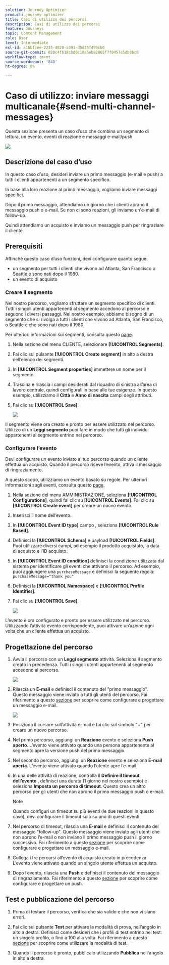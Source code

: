 ```yaml
---
solution: Journey Optimizer
product: journey optimizer
title: Casi di utilizzo dei percorsi
description: Casi di utilizzo dei percorsi
feature: Journeys
topic: Content Management
role: User
level: Intermediate
exl-id: a1bbfcee-2235-4820-a391-d5d35f499cb0
source-git-commit: 020c4fb18cbd0c10a6eb92865f7f0457e5db8bc0
workflow-type: tm+mt
source-wordcount: '840'
ht-degree: 0%

---
```


# Caso di utilizzo: inviare messaggi multicanale{#send-multi-channel-messages}

Questa sezione presenta un caso d’uso che combina un segmento di lettura, un evento, eventi di reazione e messaggi e-mail/push.

![](assets/jo-uc1.png)

## Descrizione del caso d’uso

In questo caso d’uso, desideri inviare un primo messaggio (e-mail e push) a tutti i clienti appartenenti a un segmento specifico.

In base alla loro reazione al primo messaggio, vogliamo inviare messaggi specifici.

Dopo il primo messaggio, attendiamo un giorno che i clienti aprano il messaggio push o e-mail. Se non ci sono reazioni, gli inviamo un&#39;e-mail di follow-up.

Quindi attendiamo un acquisto e inviamo un messaggio push per ringraziare il cliente.

## Prerequisiti

Affinché questo caso d’uso funzioni, devi configurare quanto segue:

* un segmento per tutti i clienti che vivono ad Atlanta, San Francisco o Seattle e sono nati dopo il 1980.
* un evento di acquisto

### Creare il segmento

Nel nostro percorso, vogliamo sfruttare un segmento specifico di clienti. Tutti i singoli utenti appartenenti al segmento accedono al percorso e seguono i diversi passaggi. Nel nostro esempio, abbiamo bisogno di un segmento che si rivolga a tutti i clienti che vivono ad Atlanta, San Francisco, o Seattle e che sono nati dopo il 1980.

Per ulteriori informazioni sui segmenti, consulta questo [page](../segment/about-segments.md).

1. Nella sezione del menu CLIENTE, selezionare **[!UICONTROL Segments]**.

1. Fai clic sul pulsante **[!UICONTROL Create segment]** in alto a destra nell’elenco dei segmenti.

1. In **[!UICONTROL Segment properties]** immettere un nome per il segmento.

1. Trascina e rilascia i campi desiderati dal riquadro di sinistra all’area di lavoro centrale, quindi configurali in base alle tue esigenze. In questo esempio, utilizziamo il **Città** e **Anno di nascita** campi degli attributi.

1. Fai clic su **[!UICONTROL Save]**.

   ![](assets/add-attributes.png)

Il segmento viene ora creato e pronto per essere utilizzato nel percorso. Utilizzo di un **Leggi segmento** puoi fare in modo che tutti gli individui appartenenti al segmento entrino nel percorso.

### Configurare l’evento

Devi configurare un evento inviato al tuo percorso quando un cliente effettua un acquisto. Quando il percorso riceve l’evento, attiva il messaggio di ringraziamento.

A questo scopo, utilizziamo un evento basato su regole. Per ulteriori informazioni sugli eventi, consulta questo [page](../event/about-events.md).

1. Nella sezione del menu AMMINISTRAZIONE, seleziona **[!UICONTROL Configurations]**, quindi fai clic su **[!UICONTROL Events]**. Fai clic su **[!UICONTROL Create event]** per creare un nuovo evento.

1. Inserisci il nome dell’evento.

1. In **[!UICONTROL Event ID type]** campo , seleziona **[!UICONTROL Rule Based]**.

1. Definisci la **[!UICONTROL Schema]** e payload **[!UICONTROL Fields]**. Puoi utilizzare diversi campi, ad esempio il prodotto acquistato, la data di acquisto e l’ID acquisto.

1. In **[!UICONTROL Event ID condition]** definisci la condizione utilizzata dal sistema per identificare gli eventi che attivano il percorso. Ad esempio, puoi aggiungere una `purchaseMessage` e definisci la seguente regola: `purchaseMessage="thank you"`

1. Definisci la **[!UICONTROL Namespace]** e **[!UICONTROL Profile Identifier]**.

1. Fai clic su **[!UICONTROL Save]**.

   ![](assets/jo-uc2.png)

L’evento è ora configurato e pronto per essere utilizzato nel percorso. Utilizzando l’attività evento corrispondente, puoi attivare un’azione ogni volta che un cliente effettua un acquisto.

## Progettazione del percorso

1. Avvia il percorso con un **Leggi segmento** attività. Seleziona il segmento creato in precedenza. Tutti i singoli utenti appartenenti al segmento accedono al percorso.

   ![](assets/jo-uc4.png)

1. Rilascia un **E-mail** e definisci il contenuto del &quot;primo messaggio&quot;. Questo messaggio viene inviato a tutti gli utenti del percorso. Fai riferimento a questo [sezione](../email/create-email.md) per scoprire come configurare e progettare un messaggio e-mail.

   ![](assets/jo-uc5.png)

1. Posiziona il cursore sull’attività e-mail e fai clic sul simbolo &quot;+&quot; per creare un nuovo percorso.

1. Nel primo percorso, aggiungi un **Reazione** evento e seleziona **Push aperto**. L’evento viene attivato quando una persona appartenente al segmento apre la versione push del primo messaggio.

1. Nel secondo percorso, aggiungi un **Reazione** evento e seleziona **E-mail aperta**. L’evento viene attivato quando l’utente apre l’e-mail.

1. In una delle attività di reazione, controlla il **Definire il timeout dell’evento** , definisci una durata (1 giorno nel nostro esempio) e seleziona **Imposta un percorso di timeout**. Questo crea un altro percorso per gli utenti che non aprono il primo messaggio push o e-mail.

   >[!NOTE]
   >
   >Quando configuri un timeout su più eventi (le due reazioni in questo caso), devi configurare il timeout solo su uno di questi eventi.

1. Nel percorso di timeout, rilascia una **E-mail** e definisci il contenuto del messaggio &quot;follow-up&quot;. Questo messaggio viene inviato agli utenti che non aprono l’e-mail o non inviano il primo messaggio push il giorno successivo. Fai riferimento a questo [sezione](../email/create-email.md) per scoprire come configurare e progettare un messaggio e-mail.

1. Collega i tre percorsi all’evento di acquisto creato in precedenza. L’evento viene attivato quando un singolo utente effettua un acquisto.

1. Dopo l’evento, rilascia una **Push** e definisci il contenuto del messaggio di ringraziamento. Fai riferimento a questo [sezione](../push/create-push.md) per scoprire come configurare e progettare un push.

## Test e pubblicazione del percorso

1. Prima di testare il percorso, verifica che sia valido e che non vi siano errori.

1. Fai clic sul pulsante **Test** per attivare la modalità di prova, nell’angolo in alto a destra. Definisci come desideri che i profili di test entrino nel test: un singolo profilo, o fino a 100 alla volta. Fai riferimento a questo [sezione](testing-the-journey.md) per scoprire come utilizzare la modalità di test.

1. Quando il percorso è pronto, pubblicalo utilizzando **Pubblica** nell&#39;angolo in alto a destra.

